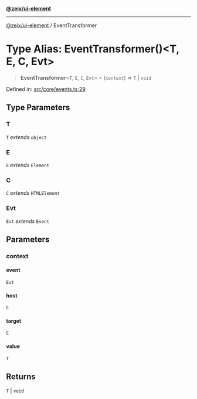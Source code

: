 [**@zeix/ui-element**](../README.md)

***

[@zeix/ui-element](../globals.md) / EventTransformer

# Type Alias: EventTransformer()\<T, E, C, Evt\>

> **EventTransformer**\<`T`, `E`, `C`, `Evt`\> = (`context`) => `T` \| `void`

Defined in: [src/core/events.ts:29](https://github.com/zeixcom/ui-element/blob/2605753812ae73569ed9fdbb08b86e62a74ff14d/src/core/events.ts#L29)

## Type Parameters

### T

`T` *extends* `object`

### E

`E` *extends* `Element`

### C

`C` *extends* `HTMLElement`

### Evt

`Evt` *extends* `Event`

## Parameters

### context

#### event

`Evt`

#### host

`C`

#### target

`E`

#### value

`T`

## Returns

`T` \| `void`
